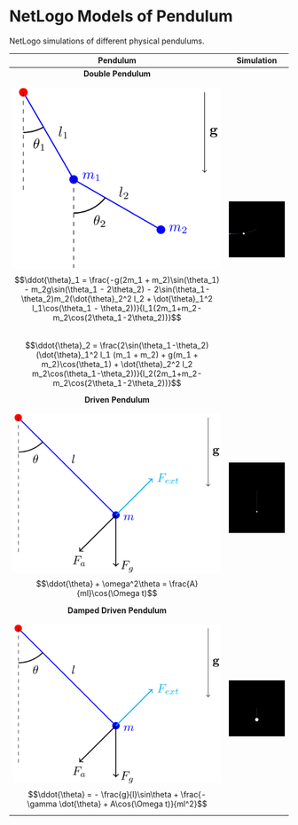 # NetLogo Models of Pendulum
NetLogo simulations of different physical pendulums.

| Pendulum               | Simulation            |
|:------------------------:|-----------------------|
| **Double Pendulum** <br> <br> <img src="double-pendulum.png" width="400"/> <br> $$\ddot{\theta}_1 = \frac{-g(2m_1 + m_2)\sin(\theta_1) - m_2g\sin(\theta_1 - 2\theta_2) - 2\sin(\theta_1-\theta_2)m_2(\dot{\theta}_2^2 l_2 + \dot{\theta}_1^2 l_1\cos(\theta_1 - \theta_2))}{l_1(2m_1+m_2-m_2\cos(2\theta_1-2\theta_2))}$$ <br> $$\ddot{\theta}_2 = \frac{2\sin(\theta_1-\theta_2)(\dot{\theta}_1^2 l_1 (m_1 + m_2) + g(m_1 + m_2)\cos(\theta_1) + \dot{\theta}_2^2 l_2 m_2\cos(\theta_1-\theta_2))}{l_2(2m_1+m_2-m_2\cos(2\theta_1-2\theta_2))}$$ | <img src="double-simulation.gif" width="300"/> |
| **Driven Pendulum** <br> <br> <img src="damped-driven-pendulum.png" width="400"/> <br> $$\ddot{\theta} + \omega^2\theta = \frac{A}{ml}\cos(\Omega t)$$ | <img src="driven-simulation.gif" width="300"/> |
| **Damped Driven Pendulum** <br> <br> <img src="damped-driven-pendulum.png" width="400"/> <br> $$\ddot{\theta} = - \frac{g}{l}\sin\theta + \frac{-\gamma \dot{\theta} + A\cos(\Omega t)}{ml^2}$$ | <img src="chaotic-simulation.gif" width="300"/> |
